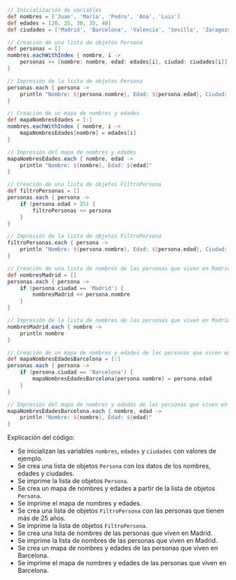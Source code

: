 ```groovy
// Inicialización de variables
def nombres = ['Juan', 'María', 'Pedro', 'Ana', 'Luis']
def edades = [20, 25, 30, 35, 40]
def ciudades = ['Madrid', 'Barcelona', 'Valencia', 'Sevilla', 'Zaragoza']

// Creación de una lista de objetos Persona
def personas = []
nombres.eachWithIndex { nombre, i ->
    personas << [nombre: nombre, edad: edades[i], ciudad: ciudades[i]]
}

// Impresión de la lista de objetos Persona
personas.each { persona ->
    println "Nombre: ${persona.nombre}, Edad: ${persona.edad}, Ciudad: ${persona.ciudad}"
}

// Creación de un mapa de nombres y edades
def mapaNombresEdades = [:]
nombres.eachWithIndex { nombre, i ->
    mapaNombresEdades[nombre] = edades[i]
}

// Impresión del mapa de nombres y edades
mapaNombresEdades.each { nombre, edad ->
    println "Nombre: ${nombre}, Edad: ${edad}"
}

// Creación de una lista de objetos FiltroPersona
def filtroPersonas = []
personas.each { persona ->
    if (persona.edad > 25) {
        filtroPersonas << persona
    }
}

// Impresión de la lista de objetos FiltroPersona
filtroPersonas.each { persona ->
    println "Nombre: ${persona.nombre}, Edad: ${persona.edad}, Ciudad: ${persona.ciudad}"
}

// Creación de una lista de nombres de las personas que viven en Madrid
def nombresMadrid = []
personas.each { persona ->
    if (persona.ciudad == 'Madrid') {
        nombresMadrid << persona.nombre
    }
}

// Impresión de la lista de nombres de las personas que viven en Madrid
nombresMadrid.each { nombre ->
    println nombre
}

// Creación de un mapa de nombres y edades de las personas que viven en Barcelona
def mapaNombresEdadesBarcelona = [:]
personas.each { persona ->
    if (persona.ciudad == 'Barcelona') {
        mapaNombresEdadesBarcelona[persona.nombre] = persona.edad
    }
}

// Impresión del mapa de nombres y edades de las personas que viven en Barcelona
mapaNombresEdadesBarcelona.each { nombre, edad ->
    println "Nombre: ${nombre}, Edad: ${edad}"
}
```

Explicación del código:

* Se inicializan las variables `nombres`, `edades` y `ciudades` con valores de ejemplo.
* Se crea una lista de objetos `Persona` con los datos de los nombres, edades y ciudades.
* Se imprime la lista de objetos `Persona`.
* Se crea un mapa de nombres y edades a partir de la lista de objetos `Persona`.
* Se imprime el mapa de nombres y edades.
* Se crea una lista de objetos `FiltroPersona` con las personas que tienen más de 25 años.
* Se imprime la lista de objetos `FiltroPersona`.
* Se crea una lista de nombres de las personas que viven en Madrid.
* Se imprime la lista de nombres de las personas que viven en Madrid.
* Se crea un mapa de nombres y edades de las personas que viven en Barcelona.
* Se imprime el mapa de nombres y edades de las personas que viven en Barcelona.